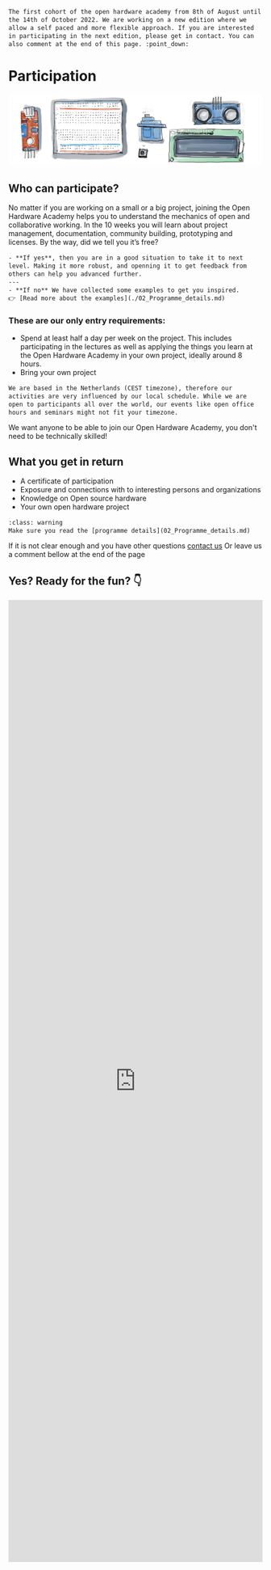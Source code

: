 ```{Note}
The first cohort of the open hardware academy from 8th of August until the 14th of October 2022. We are working on a new edition where we allow a self paced and more flexible approach. If you are interested in participating in the next edition, please get in contact. You can also comment at the end of this page. :point_down:

```

# Participation 
![hardware illustration](img/jpg/banner_2.jpg)

## Who can participate?
No matter if you are working on a small or a big project, joining the Open Hardware Academy helps you to understand the mechanics of open and collaborative working. In the 10 weeks you will learn about project management, documentation, community building, prototyping and licenses. By the way, did we tell you it’s free?

```{admonition} Do you have a prototype that works already?
- **If yes**, then you are in a good situation to take it to next level. Making it more robust, and openning it to get feedback from others can help you advanced further.
---
- **If no** We have collected some examples to get you inspired.
👉 [Read more about the examples](./02_Programme_details.md)
```

### These are our only entry requirements:
- Spend at least half a day per week on the project. This includes participating in the lectures as well as applying the things you learn at the Open Hardware Academy in your own project, ideally around 8 hours.
- Bring your own project

```{admonition} About the timezone!
We are based in the Netherlands (CEST timezone), therefore our activities are very influenced by our local schedule. While we are open to participants all over the world, our events like open office hours and seminars might not fit your timezone.
```

We want anyone to be able to join our Open Hardware Academy, you don't need to be technically skilled!

## What you get in return
- A certificate of participation
- Exposure and connections with to interesting persons and organizations
- Knowledge on Open source hardware 
- Your own open hardware project

```{admonition} Before signing up
:class: warning
Make sure you read the [programme details](02_Programme_details.md)
```
If it is not clear enough and you have other questions [contact us](./05_Organizers.md)
Or leave us a comment bellow at the end of the page

## Yes? Ready for the fun? 👇
<iframe src="https://tudelft.fra1.qualtrics.com/jfe/form/SV_03qx2hUBNFVeicS" width="100%" height="1904" frameborder="0" marginheight="0" marginwidth="0">Loading…</iframe>
